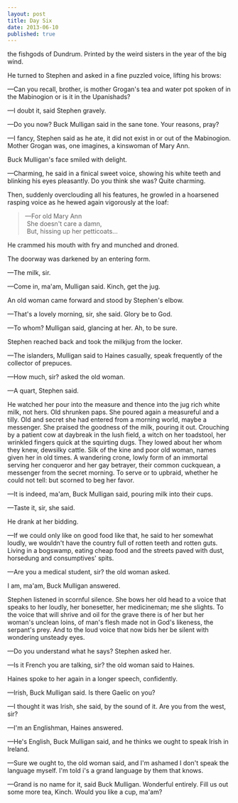 ```yaml
---
layout: post
title: Day Six
date: 2013-06-10 
published: true
---
```


the fishgods of Dundrum. Printed by the weird sisters in the year of the big wind.

He turned to Stephen and asked in a fine puzzled voice, lifting his brows:

—Can you recall, brother, is mother Grogan's tea and water pot spoken of in the Mabinogion or is it in the Upanishads?

—I doubt it, said Stephen gravely.

—Do you now? Buck Mulligan said in the sane tone. Your reasons, pray?

—I fancy, Stephen said as he ate, it did not exist in or out of the Mabinogion. Mother Grogan was, one imagines, a kinswoman of Mary Ann. 

Buck Mulligan's face smiled with delight.

—Charming, he said in a finical sweet voice, showing his white teeth and blinking his eyes pleasantly. Do you think she was? Quite charming.

Then, suddenly overclouding all his features, he growled in a hoarsened rasping voice as he hewed again vigorously at the loaf:

> —For old Mary Ann <br>
>  She doesn't care a damn,<br>
>  But, hissing up her petticoats…

He crammed his mouth with fry and munched and droned. 

The doorway was darkened by an entering form.

—The milk, sir.

—Come in, ma'am, Mulligan said. Kinch, get the jug.

An old woman came forward and stood by Stephen's elbow.

—That's a lovely morning, sir, she said. Glory be to God.

—To whom? Mulligan said, glancing at her. Ah, to be sure.

Stephen reached back and took the milkjug from the locker. 

—The islanders, Mulligan said to Haines casually, speak frequently of the collector of prepuces.

—How much, sir? asked the old woman.

—A quart, Stephen said.

He watched her pour into the measure and thence into the jug rich white milk, not hers. Old shrunken paps. She poured again a measureful and a tilly. Old and secret she had entered from a morning world, maybe a messenger. She praised the goodness of the milk, pouring it out. Crouching by a patient cow at daybreak in the lush field, a witch on her toadstool, her wrinkled fingers quick at the squirting dugs. They lowed about her whom they knew, dewsilky cattle. Silk of the kine and poor old woman, names given her in old times. A wandering crone, lowly form of an immortal serving her conqueror and her gay betrayer, their common cuckquean, a messenger from the secret morning. To serve or to upbraid, whether he could not tell: but scorned to beg her favor.

—It is indeed, ma'am, Buck Mulligan said, pouring milk into their cups.

—Taste it, sir, she said.

He drank at her bidding.

—If we could only like on good food like that, he said to her somewhat loudly, we wouldn't have the country full of rotten teeth and rotten guts. Living in a bogswamp, eating cheap food and the streets paved with dust, horsedung and consumptives' spits.

—Are you a medical student, sir? the old woman asked.

I am, ma'am, Buck Mulligan answered.

Stephen listened in scornful silence. She bows her old head to a voice that speaks to her loudly, her bonesetter, her medicineman; me she slights. To the voice that will shrive and oil for the grave there is of her but her woman's unclean loins, of man's flesh made not in God's likeness, the serpant's prey. And to the loud voice that now bids her be silent with wondering unsteady eyes. 

—Do you understand what he says? Stephen asked her.

—Is it French you are talking, sir? the old woman said to Haines.

Haines spoke to her again in a longer speech, confidently.

—Irish, Buck Mulligan said. Is there Gaelic on you?

—I thought it was Irish, she said, by the sound of it. Are you from the west, sir?

—I'm an Englishman, Haines answered.

—He's English, Buck Mulligan said, and he thinks we ought to speak Irish in Ireland.

—Sure we ought to, the old woman said, and I'm ashamed I don't speak the language myself. I'm told i's a grand language by them that knows.

—Grand is no name for it, said Buck Mulligan. Wonderful entirely. Fill us out some more tea, Kinch. Would you like a cup, ma'am?